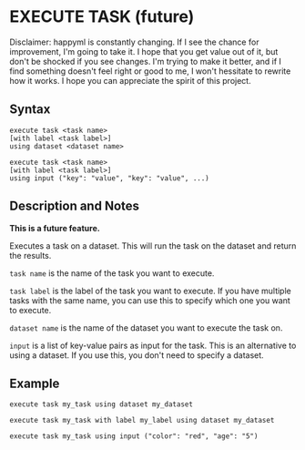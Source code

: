 # EXECUTE TASK (future)

Disclaimer: happyml is constantly changing. If I see the chance for improvement, I'm going to take it. I hope that you get value out of it,
but don't be shocked if you see changes. I'm trying to make it better, and if I find something doesn't feel right or good to me, I won't hessitate
to rewrite how it works. I hope you can appreciate the spirit of this project.

## Syntax

```happyml
execute task <task name>
[with label <task label>]
using dataset <dataset name>
```

```happyml
execute task <task name>
[with label <task label>]
using input ("key": "value", "key": "value", ...)
```

## Description and Notes
**This is a future feature.**

Executes a task on a dataset. This will run the task on the dataset and return the results.

`task name` is the name of the task you want to execute.

`task label` is the label of the task you want to execute. If you have multiple tasks with the same name, you can use this to specify which one you want to execute.

`dataset name` is the name of the dataset you want to execute the task on.

`input` is a list of key-value pairs as input for the task. This is an alternative to using a dataset. If you use this, you don't need to specify a dataset.

## Example

```happyml
execute task my_task using dataset my_dataset
```

```happyml
execute task my_task with label my_label using dataset my_dataset
```

```happyml
execute task my_task using input ("color": "red", "age": "5")
```


